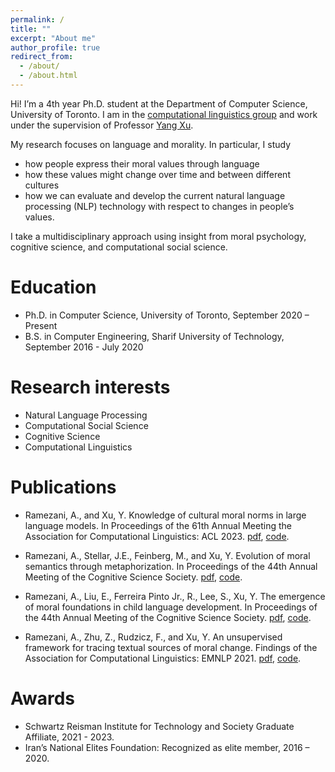 ```yaml
---
permalink: /
title: ""
excerpt: "About me"
author_profile: true
redirect_from: 
  - /about/
  - /about.html
---
```

Hi! I’m a 4th year Ph.D. student at the Department of  Computer Science, University of Toronto. I am in the [computational linguistics group](https://www.cs.toronto.edu/compling/) and work under the supervision of Professor [Yang Xu](http://www.cs.toronto.edu/~yangxu/index.html).

My research focuses on language and morality. In particular, I study 
* how people express their moral values through language 
* how these values might change over time and between different cultures
* how we can evaluate and develop the current natural language processing (NLP) technology with respect to changes in people’s values. 

I take a multidisciplinary approach using insight from moral psychology, cognitive science, and computational social science.


Education
======
* Ph.D. in Computer Science, University of Toronto, September 2020 – Present
* B.S. in Computer Engineering, Sharif University of Technology, September 2016 - July 2020


Research interests
======
* Natural Language Processing
* Computational Social Science
* Cognitive Science
* Computational Linguistics


Publications
======
* Ramezani, A., and Xu, Y. Knowledge of cultural moral norms in large language models. In Proceedings of the 61th Annual Meeting the Association for Computational Linguistics: ACL 2023. [pdf](https://arxiv.org/pdf/2306.01857.pdf), [code](https://github.com/AidaRamezani/cultural_inference).

* Ramezani, A., Stellar, J.E., Feinberg, M., and Xu, Y. Evolution of
moral semantics through metaphorization. In Proceedings of the 44th Annual
Meeting of the Cognitive Science Society. [pdf](https://escholarship.org/uc/item/3qv9h3j9), [code](https://osf.io/mnsjk/?view_only=02b9f8d85b414bc797d51d25ac6801ff).

* Ramezani, A., Liu, E., Ferreira Pinto Jr., R., Lee, S., Xu, Y. The emergence of moral foundations in child language development. In Proceedings of
the 44th Annual Meeting of the Cognitive Science Society. [pdf](https://escholarship.org/uc/item/668700sf), [code](https://osf.io/knu6s/?view_only=8fdd9354eb1340d5a0fa519d4c56f6e5).

* Ramezani, A., Zhu, Z., Rudzicz, F., and Xu, Y. An unsupervised framework for
tracing textual sources of moral change. Findings of the Association for Computational Linguistics: EMNLP 2021. [pdf](https://aclanthology.org/2021.findings-emnlp.105.pdf), [code](https://github.com/AidaRamezani/moral-source-tracing).


Awards
======
* Schwartz Reisman Institute for Technology and Society Graduate Affiliate, 2021 - 2023.
* Iran’s National Elites Foundation: Recognized as elite member, 2016 – 2020.



<!-- A data-driven personal website

======
Like many other Jekyll-based GitHub Pages templates, academicpages makes you separate the website's content from its form. The content & metadata of your website are in structured markdown files, while various other files constitute the theme, specifying how to transform that content & metadata into HTML pages. You keep these various markdown (.md), YAML (.yml), HTML, and CSS files in a public GitHub repository. Each time you commit and push an update to the repository, the [GitHub pages](https://pages.github.com/) service creates static HTML pages based on these files, which are hosted on GitHub's servers free of charge.

Many of the features of dynamic content management systems (like Wordpress) can be achieved in this fashion, using a fraction of the computational resources and with far less vulnerability to hacking and DDoSing. You can also modify the theme to your heart's content without touching the content of your site. If you get to a point where you've broken something in Jekyll/HTML/CSS beyond repair, your markdown files describing your talks, publications, etc. are safe. You can rollback the changes or even delete the repository and start over -- just be sure to save the markdown files! Finally, you can also write scripts that process the structured data on the site, such as [this one](https://github.com/academicpages/academicpages.github.io/blob/master/talkmap.ipynb) that analyzes metadata in pages about talks to display [a map of every location you've given a talk](https://academicpages.github.io/talkmap.html).

Getting started
======
1. Register a GitHub account if you don't have one and confirm your e-mail (required!)
1. Fork [this repository](https://github.com/academicpages/academicpages.github.io) by clicking the "fork" button in the top right. 
1. Go to the repository's settings (rightmost item in the tabs that start with "Code", should be below "Unwatch"). Rename the repository "[your GitHub username].github.io", which will also be your website's URL.
1. Set site-wide configuration and create content & metadata (see below -- also see [this set of diffs](http://archive.is/3TPas) showing what files were changed to set up [an example site](https://getorg-testacct.github.io) for a user with the username "getorg-testacct")
1. Upload any files (like PDFs, .zip files, etc.) to the files/ directory. They will appear at https://[your GitHub username].github.io/files/example.pdf.  
1. Check status by going to the repository settings, in the "GitHub pages" section

Site-wide configuration
------
The main configuration file for the site is in the base directory in [_config.yml](https://github.com/academicpages/academicpages.github.io/blob/master/_config.yml), which defines the content in the sidebars and other site-wide features. You will need to replace the default variables with ones about yourself and your site's github repository. The configuration file for the top menu is in [_data/navigation.yml](https://github.com/academicpages/academicpages.github.io/blob/master/_data/navigation.yml). For example, if you don't have a portfolio or blog posts, you can remove those items from that navigation.yml file to remove them from the header. 

Create content & metadata
------
For site content, there is one markdown file for each type of content, which are stored in directories like _publications, _talks, _posts, _teaching, or _pages. For example, each talk is a markdown file in the [_talks directory](https://github.com/academicpages/academicpages.github.io/tree/master/_talks). At the top of each markdown file is structured data in YAML about the talk, which the theme will parse to do lots of cool stuff. The same structured data about a talk is used to generate the list of talks on the [Talks page](https://academicpages.github.io/talks), each [individual page](https://academicpages.github.io/talks/2012-03-01-talk-1) for specific talks, the talks section for the [CV page](https://academicpages.github.io/cv), and the [map of places you've given a talk](https://academicpages.github.io/talkmap.html) (if you run this [python file](https://github.com/academicpages/academicpages.github.io/blob/master/talkmap.py) or [Jupyter notebook](https://github.com/academicpages/academicpages.github.io/blob/master/talkmap.ipynb), which creates the HTML for the map based on the contents of the _talks directory).

**Markdown generator**

I have also created [a set of Jupyter notebooks](https://github.com/academicpages/academicpages.github.io/tree/master/markdown_generator
) that converts a CSV containing structured data about talks or presentations into individual markdown files that will be properly formatted for the academicpages template. The sample CSVs in that directory are the ones I used to create my own personal website at stuartgeiger.com. My usual workflow is that I keep a spreadsheet of my publications and talks, then run the code in these notebooks to generate the markdown files, then commit and push them to the GitHub repository.

How to edit your site's GitHub repository
------
Many people use a git client to create files on their local computer and then push them to GitHub's servers. If you are not familiar with git, you can directly edit these configuration and markdown files directly in the github.com interface. Navigate to a file (like [this one](https://github.com/academicpages/academicpages.github.io/blob/master/_talks/2012-03-01-talk-1.md) and click the pencil icon in the top right of the content preview (to the right of the "Raw | Blame | History" buttons). You can delete a file by clicking the trashcan icon to the right of the pencil icon. You can also create new files or upload files by navigating to a directory and clicking the "Create new file" or "Upload files" buttons. 

Example: editing a markdown file for a talk
![Editing a markdown file for a talk](/images/editing-talk.png)

For more info
------
More info about configuring academicpages can be found in [the guide](https://academicpages.github.io/markdown/). The [guides for the Minimal Mistakes theme](https://mmistakes.github.io/minimal-mistakes/docs/configuration/) (which this theme was forked from) might also be helpful.
 -->
